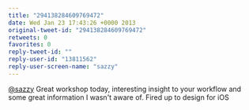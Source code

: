 ```yaml
---
title: "294138284609769472"
date: Wed Jan 23 17:43:26 +0000 2013
original-tweet-id: "294138284609769472"
retweets: 0
favorites: 0
reply-tweet-id: ""
reply-user-id: "13811562"
reply-user-screen-name: "sazzy"
---
```

<a href="https://twitter.com/sazzy">@sazzy</a> Great workshop today, interesting insight to your workflow and some great information I wasn't aware of. Fired up to design for iOS
